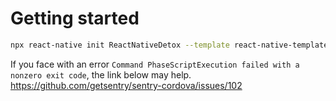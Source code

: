 # Getting started

```sh
npx react-native init ReactNativeDetox --template react-native-template-typescript
```

If you face with an error `Command PhaseScriptExecution failed with a nonzero exit code`, the link below may help.
https://github.com/getsentry/sentry-cordova/issues/102
